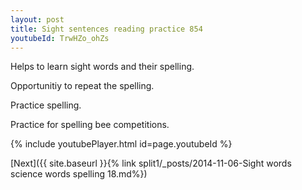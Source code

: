 ```yaml
---
layout: post
title: Sight sentences reading practice 854
youtubeId: TrwHZo_ohZs
---
```

 
 
Helps to learn sight words and their spelling.

Opportunitiy to repeat the spelling. 

Practice spelling. 
 
Practice for spelling bee competitions. 
 
{% include youtubePlayer.html id=page.youtubeId %}
 
 

[Next]({{ site.baseurl }}{% link  split1/_posts/2014-11-06-Sight words science words spelling 18.md%})
 
